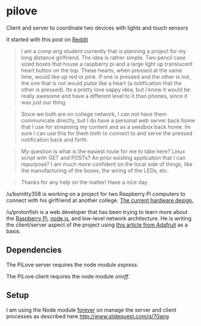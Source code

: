 # pilove
Client and server to coordinate two devices with lights and touch sensors

It started with this post on [Reddit](https://www.reddit.com/r/webdev/comments/42hp3v/having_raspberry_pis_communicate_through_a_server/)

> I am a comp eng student currently that is planning a project for my long distance girlfriend. The idea is rather simple. Two pencil case sized boxes that house a raspberry pi and a large light up translucent heart button on the top. These hearts, when pressed at the same time, would like up red or pink. If one is pressed and the other is not, the one that is not would pulse like a heart (a notification that the other is pressed). Its a pretty love sappy idea, but I know it would be really awesome and have a different level to it than phones, since it was just our thing.

> Since we both are on college network, I can not have them communicate directly, but I do have a personal web server back home that I use for streaming my content and as a seedbox back home. Im sure I can use this for them both to connect to and serve the pressed notification back and forth.

> My question is what is the easiest route for me to take here? Linux script with GET and POSTs? An prior existing application that I can repurpose? I am much more confident on the local side of things, like the manufacturing of the boxes, the wiring of the LEDs, etc.

> Thanks for any help on the matter! Have a nice day.

/u/bsmitty358 is working on a project for two Raspberry Pi computers to connect with his girlfriend at another college. [The current hardware design.](http://imgur.com/a/57adM)

/u/protonfish is a web developer that has been trying to learn more about the [Raspberry Pi](https://www.raspberrypi.org/), [node.js](https://nodejs.org/en/), and low-level network architecture. He is writing the client/server aspect of the project using [this article from Adafruit](https://learn.adafruit.com/node-embedded-development/why-node-dot-js) as a basis.

## Dependencies

The PiLove server requires the node module *express*.

The PiLove client requires the node module *onoff*.

## Setup

I am using the Node module [forever](https://github.com/foreverjs/forever) on manage the server and client processes as described here http://www.slidequest.com/q/70ang
